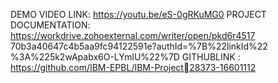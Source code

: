   DEMO VIDEO LINK: 
             https://youtu.be/eS-0gRKuMG0
PROJECT DOCUMENTATION:
          https://workdrive.zohoexternal.com/writer/open/pkd6r4517
          70b3a40647c4b5aa9fc94122591e?authId=%7B%22linkId%22
          %3A%225k2wApabx6O-LYmlU%22%7D
GITHUBLINK :
     https://github.com/IBM-EPBL/IBM-Project28373-16601112

